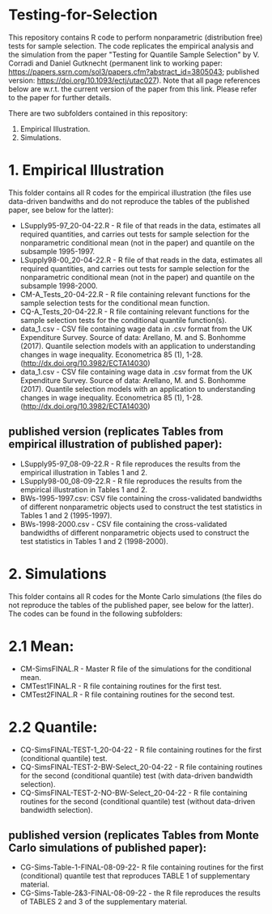 # Testing-for-Selection
This repository contains R code to perform nonparametric (distribution free) tests for sample selection. The code replicates the empirical analysis and the simulation from the paper "Testing for Quantile Sample Selection" by V. Corradi and Daniel Gutknecht (permanent link to working paper: https://papers.ssrn.com/sol3/papers.cfm?abstract_id=3805043; published version: https://doi.org/10.1093/ectj/utac027). Note that all page references below are w.r.t. the current version of the paper from this link. Please refer to the paper for further details.

There are two subfolders contained in this repository:

1. Empirical Illustration.
2. Simulations.

# 1. Empirical Illustration

This folder contains all R codes for the empirical illustration (the files use data-driven bandwiths and do not reproduce the tables of the published paper, see below for the latter):

 - LSupply95-97_20-04-22.R - R file of that reads in the data, estimates all required quantities, and carries out tests for sample selection for the nonparametric conditional   mean (not in the paper) and quantile on the subsample 1995-1997. 
 - LSupply98-00_20-04-22.R - R file of that reads in the data, estimates all required quantities, and carries out tests for sample selection for the nonparametric conditional   mean (not in the paper) and quantile on the subsample 1998-2000. 
 - CM-A_Tests_20-04-22.R - R file containing relevant functions for the sample selection tests for the conditional mean function. 
 - CQ-A_Tests_20-04-22.R - R file containing relevant functions for the sample selection tests for the conditional quantile function(s). 
 - data_1.csv - CSV file containing wage data in  .csv format from the UK Expenditure Survey. Source of data: Arellano, M. and S. Bonhomme (2017). Quantile selection models with an application to understanding changes in wage inequality. Econometrica 85 (1), 1-28. (http://dx.doi.org/10.3982/ECTA14030)
 - data_1.csv - CSV file containing wage data in  .csv format from the UK Expenditure Survey. Source of data: Arellano, M. and S. Bonhomme (2017). Quantile selection models with an application to understanding changes in wage inequality. Econometrica 85 (1), 1-28. (http://dx.doi.org/10.3982/ECTA14030)

## published version (replicates Tables from empirical illustration of published paper):
 - LSupply95-97_08-09-22.R - R file reproduces the results from the empirical illustration in Tables 1 and 2. 
 - LSupply98-00_08-09-22.R - R file reproduces the results from the empirical illustration in Tables 1 and 2.
 - BWs-1995-1997.csv: CSV file containing the cross-validated bandwidths of different nonparametric objects used to construct the test statistics in Tables 1 and 2 (1995-1997).
 - BWs-1998-2000.csv - CSV file containing the cross-validated bandwidths of different nonparametric objects used to construct the test statistics in Tables 1 and 2 (1998-2000).


# 2. Simulations

This folder contains all R codes for the Monte Carlo simulations (the files do not reproduce the tables of the published paper, see below for the latter). The codes can be found in the following subfolders:

# 2.1 Mean:
 - CM-SimsFINAL.R - Master R file of the simulations for the conditional mean. 
 - CMTest1FINAL.R - R file containing routines for the first test. 
 - CMTest2FINAL.R - R file containing routines for the second test.
# 2.2 Quantile:
 - CQ-SimsFINAL-TEST-1_20-04-22 - R file containing routines for the first (conditional quantile) test. 
 - CQ-SimsFINAL-TEST-2-BW-Select_20-04-22 - R file containing routines for the second (conditional quantile) test (with data-driven bandwidth selection). 
 - CQ-SimsFINAL-TEST-2-NO-BW-Select_20-04-22 - R file containing routines for the second (conditional quantile) test (without data-driven bandwidth selection).

## published version (replicates Tables from Monte Carlo simulations of published paper):
 - CG-Sims-Table-1-FINAL-08-09-22- R file containing routines for the first (conditional) quantile test that reproduces TABLE 1 of supplementary material.
 - CG-Sims-Table-2&3-FINAL-08-09-22 - the R file reproduces the results of TABLES 2 and 3 of the supplementary material.
